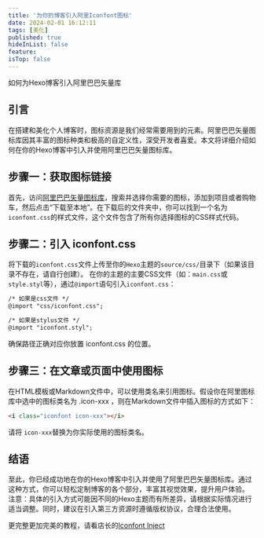 ```yaml
---
title: '为你的博客引入阿里Iconfont图标'
date: 2024-02-01 16:12:11
tags: [美化]
published: true
hideInList: false
feature: 
isTop: false
---
```

如何为Hexo博客引入阿里巴巴矢量库
<!-- more -->
## 引言

在搭建和美化个人博客时，图标资源是我们经常需要用到的元素。阿里巴巴矢量图标库因其丰富的图标种类和极高的自定义性，深受开发者喜爱。本文将详细介绍如何在你的Hexo博客中引入并使用阿里巴巴矢量图标库。
## 步骤一：获取图标链接
首先，访问[阿里巴巴矢量图标库](https://www.iconfont.cn/)，搜索并选择你需要的图标，添加到项目或者购物车，然后点击“下载至本地”。在下载后的文件夹中，你可以找到一个名为 `iconfont.css`的样式文件，这个文件包含了所有你选择图标的CSS样式代码。
## 步骤二：引入 iconfont.css
将下载的`iconfont.css`文件上传至你的`Hexo`主题的`source/css/`目录下（如果该目录不存在，请自行创建）。 在你的主题的主要CSS文件（如：`main.css`或`style.styl`等），通过`@import`语句引入`iconfont.css`：
```markdown
/* 如果是css文件 */
@import "css/iconfont.css";

/* 如果是stylus文件 */
@import "iconfont.styl";
```


确保路径正确对应你放置 iconfont.css 的位置。
## 步骤三：在文章或页面中使用图标
在HTML模板或Markdown文件中，可以使用类名来引用图标。假设你在阿里图标库中选中的图标类名为 .icon-xxx ，则在Markdown文件中插入图标的方式如下：
```html
<i class="iconfont icon-xxx"></i>
```

请将 `icon-xxx`替换为你实际使用的图标类名。
## 结语
至此，你已经成功地在你的Hexo博客中引入并使用了阿里巴巴矢量图标库。通过这种方式，你可以轻松定制博客的各个部分，丰富其视觉效果，提升用户体验。
注意：具体的引入方式可能因不同的Hexo主题而有所差异，请根据实际情况进行适当调整。同时，建议在引入第三方资源时遵循版权协议，合理合法使用。

更完整更加完美的教程，请看店长的[Iconfont Inject](https://akilar.top/posts/d2ebecef/)

